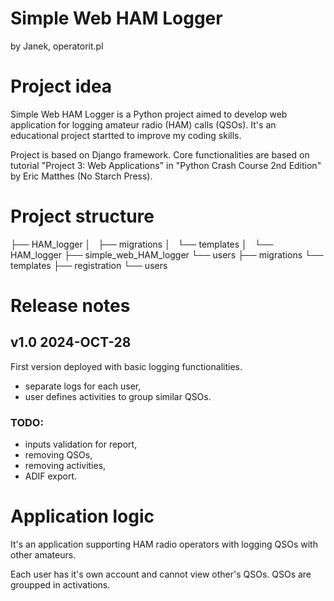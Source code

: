 # Simple Web HAM Logger
by Janek, operatorit.pl

# Project idea

Simple Web HAM Logger is a Python project aimed to develop web application for logging amateur radio (HAM) calls (QSOs). It's an educational project startted to improve my coding skills. 

Project is based on Django framework. Core functionalities are based on tutorial "Project 3: Web Applications" in "Python Crash Course 2nd Edition" by Eric Matthes (No Starch Press).

# Project structure

├── HAM_logger
│   ├── migrations
│   └── templates
│       └── HAM_logger
├── simple_web_HAM_logger
└── users
    ├── migrations
    └── templates
        ├── registration
        └── users

# Release notes

## v1.0 2024-OCT-28
First version deployed with basic logging functionalities.
- separate logs for each user,
- user defines activities to group similar QSOs.

### TODO:
- inputs validation for report,
- removing QSOs,
- removing activities,
- ADIF export.

# Application logic

It's an application supporting HAM radio operators with logging QSOs with other amateurs.

Each user has it's own account and cannot view other's QSOs.
QSOs are groupped in activations.
 
